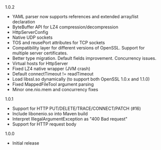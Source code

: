 1.0.2
  * YAML parser now supports references and extended array/list declaration
  * ByteBuffer API for LZ4 compression/decompression
  * HttpServerConfig
  * Native UDP sockets
  * TOS and reusePort attributes for TCP sockets
  * Compatibility layer for different versions of OpenSSL. Support for multiple server certificates.
  * Better type migration. Default fields improvement. Concurrency issues.
  * Virtual hosts for HttpServer
  * Fixed LZ4 native wrapper (JVM crash)
  * Default connectTimeout != readTimeout
  * Load libssl.so dynamically (to support both OpenSSL 1.0.x and 1.1.0)
  * Fixed MappedFileTool argument parsing
  * Minor one.nio.mem and concurrency fixes

1.0.1
  * Support for HTTP PUT/DELETE/TRACE/CONNECT/PATCH (#16)
  * Include libonenio.so into Maven build
  * Interpret IllegalArgumentException as "400 Bad request"
  * Support for HTTP request body

1.0.0
  * Initial release

